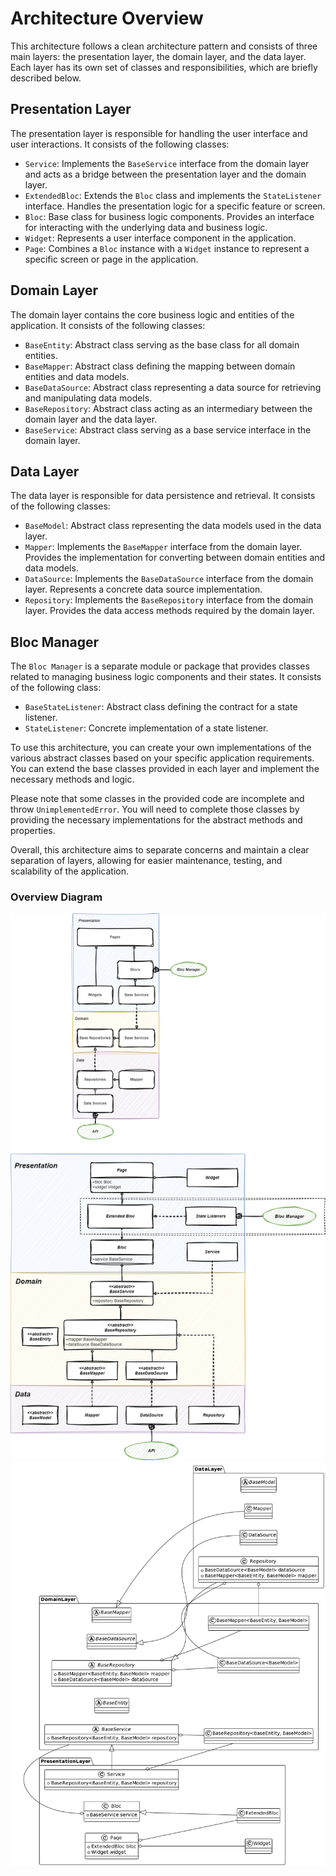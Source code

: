 # Architecture Overview

This architecture follows a clean architecture pattern and consists of three main layers: the presentation layer, the domain layer, and the data layer. Each layer has its own set of classes and responsibilities, which are briefly described below.

## Presentation Layer

The presentation layer is responsible for handling the user interface and user interactions. It consists of the following classes:

- `Service`: Implements the `BaseService` interface from the domain layer and acts as a bridge between the presentation layer and the domain layer.
- `ExtendedBloc`: Extends the `Bloc` class and implements the `StateListener` interface. Handles the presentation logic for a specific feature or screen.
- `Bloc`: Base class for business logic components. Provides an interface for interacting with the underlying data and business logic.
- `Widget`: Represents a user interface component in the application.
- `Page`: Combines a `Bloc` instance with a `Widget` instance to represent a specific screen or page in the application.

## Domain Layer

The domain layer contains the core business logic and entities of the application. It consists of the following classes:

- `BaseEntity`: Abstract class serving as the base class for all domain entities.
- `BaseMapper`: Abstract class defining the mapping between domain entities and data models.
- `BaseDataSource`: Abstract class representing a data source for retrieving and manipulating data models.
- `BaseRepository`: Abstract class acting as an intermediary between the domain layer and the data layer.
- `BaseService`: Abstract class serving as a base service interface in the domain layer.

## Data Layer

The data layer is responsible for data persistence and retrieval. It consists of the following classes:

- `BaseModel`: Abstract class representing the data models used in the data layer.
- `Mapper`: Implements the `BaseMapper` interface from the domain layer. Provides the implementation for converting between domain entities and data models.
- `DataSource`: Implements the `BaseDataSource` interface from the domain layer. Represents a concrete data source implementation.
- `Repository`: Implements the `BaseRepository` interface from the domain layer. Provides the data access methods required by the domain layer.

## Bloc Manager

The `Bloc Manager` is a separate module or package that provides classes related to managing business logic components and their states. It consists of the following class:

- `BaseStateListener`: Abstract class defining the contract for a state listener.
- `StateListener`: Concrete implementation of a state listener.

To use this architecture, you can create your own implementations of the various abstract classes based on your specific application requirements. You can extend the base classes provided in each layer and implement the necessary methods and logic.

Please note that some classes in the provided code are incomplete and throw `UnimplementedError`. You will need to complete those classes by providing the necessary implementations for the abstract methods and properties.

Overall, this architecture aims to separate concerns and maintain a clear separation of layers, allowing for easier maintenance, testing, and scalability of the application.

### Overview Diagram

![Architecture](architecture.drawio.png)
![Diagram](diagram.png)
